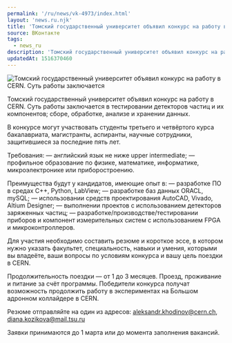 ```yaml
---
permalink: '/ru/news/vk-4973/index.html'
layout: 'news.ru.njk'
title: 'Томский государственный университет объявил конкурс на работу в CERN.'
source: ВКонтакте
tags:
  - news_ru
description: 'Томский государственный университет объявил конкурс на работу в CERN.'
updatedAt: 1516370460
---
```

![Томский государственный университет объявил конкурс на работу в CERN. Суть работы заключается](https://sun9-36.userapi.com/impf/c831209/v831209865/4c4e8/42gqBNpy0Hs.jpg?size=1280x854&quality=96&sign=47c8e43d0c91be43a69f09f68681f4fc&c_uniq_tag=6TMrDLA50JgS742ynvGvl1nqxBaeIBILN3Sh2OocJjo&type=album)

Томский государственный университет объявил конкурс на работу в CERN. Суть работы заключается в тестировании детекторов частиц и их компонентов; сборе, обработке, анализе и хранении данных.

В конкурсе могут участвовать студенты третьего и четвёртого курса бакалавриата, магистранты, аспиранты, научные сотрудники, защитившиеся за последние пять лет.

Требования:
— английский язык не ниже upper intermediate;
— профильное образование по физике, математике, информатике, микроэлектронике или приборостроению.

Преимущества будут у кандидатов, имеющие опыт в:
— разработке ПО в средах C++, Python, LabView;
— разработке баз данных ORACL, mySQL;
— использовании средств проектирования AutoCAD, Vivado, Altium Designer;
— выполнении проектов с использованием детекторов заряженных частиц;
— разработке/производстве/тестировании приборов и компонент измерительных систем с использованием FPGA и микроконтроллеров.

Для участия необходимо составить резюме и короткое эссе, в котором нужно указать факультет, специальность, навыки и умения, которыми вы владеёте, ваши вопросы по условиям конкурса и вашу цель поездки в CERN.

Продолжительность поездки — от 1 до 3 месяцев. Проезд, проживание и питание за счёт программы. Победители конкурса получат возможность продолжить работу в экспериментах на Большом адронном коллайдере в CERN.

Резюме отправляйте на один из адресов: aleksandr.khodinov@cern.ch, diana.kozikova@mail.tsu.ru

Заявки принимаются до 1 марта или до момента заполнения вакансий.
